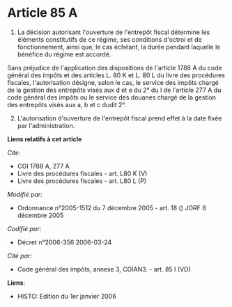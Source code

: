 # Article 85 A

1. La décision autorisant l'ouverture de l'entrepôt fiscal détermine les éléments constitutifs de ce régime, ses conditions
d'octroi et de fonctionnement, ainsi que, le cas échéant, la durée pendant laquelle le bénéfice du régime est accordé.

Sans préjudice de l'application des dispositions de l'article 1788 A du code général des impôts et des articles L. 80 K et L.
80 L du livre des procédures fiscales, l'autorisation désigne, selon le cas, le service des impôts chargé de la gestion des
entrepôts visés aux d et e du 2° du I de l'article 277 A du code général des impôts ou le service des douanes chargé de la
gestion des entrepôts visés aux a, b et c dudit 2°.

2. L'autorisation d'ouverture de l'entrepôt fiscal prend effet à la date fixée par l'administration.

**Liens relatifs à cet article**

_Cite_:

  - CGI 1788 A, 277 A
  - Livre des procédures fiscales - art. L80 K (V)
  - Livre des procédures fiscales - art. L80 L (P)

_Modifié par_:

  - Ordonnance n°2005-1512 du 7 décembre 2005 - art. 18 () JORF 8 décembre 2005

_Codifié par_:

  - Décret n°2006-356 2006-03-24

_Cité par_:

  - Code général des impôts, annexe 3, CGIAN3. - art. 85 I (VD)

**Liens**:

  - HISTO: Edition du 1er janvier 2006
